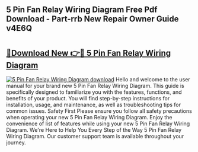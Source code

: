 ## 5 Pin Fan Relay Wiring Diagram Free Pdf Download - Part-rrb New Repair Owner Guide v4E6Q

# <h2><a href="http://dfupbm.blite.top/?on=5+Pin+Fan+Relay+Wiring+Diagram">🔗Download New 👉🔴 5 Pin Fan Relay Wiring Diagram</a></h2>

[![5 Pin Fan Relay Wiring Diagram download](https://i.imgur.com/lujVjoI.png)](http://dfupbm.blite.top/?on=5+Pin+Fan+Relay+Wiring+Diagram)
Hello and welcome to the user manual for your brand new 5 Pin Fan Relay Wiring Diagram. This guide is specifically designed to familiarize you with the features, functions, and benefits of your product. You will find step-by-step instructions for installation, usage, and maintenance, as well as troubleshooting tips for common issues. Safety First Please ensure you follow all safety precautions when operating your new 5 Pin Fan Relay Wiring Diagram. Enjoy the convenience of list of features while using your new 5 Pin Fan Relay Wiring Diagram. We're Here to Help You Every Step of the Way 5 Pin Fan Relay Wiring Diagram. Our customer support team is available throughout your journey.
